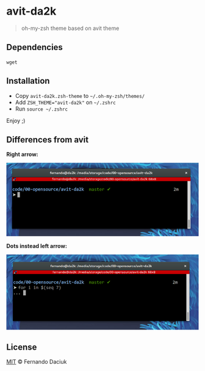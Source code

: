 # avit-da2k

> oh-my-zsh theme based on avit theme

## Dependencies

```
wget
```

## Installation

- Copy `avit-da2k.zsh-theme` to `~/.oh-my-zsh/themes/`
- Add `ZSH_THEME="avit-da2k"` on `~/.zshrc`
- Run `source ~/.zshrc`

Enjoy ;)

## Differences from avit

**Right arrow:**

![](arrow.png)

**Dots instead left arrow:**

![](dots.png)

## License

[MIT](https://github.com/fdaciuk/licenses/blob/master/MIT-LICENSE.md) &copy; Fernando Daciuk
